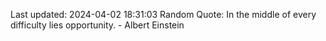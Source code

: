 Last updated: 2024-04-02 18:31:03
Random Quote: In the middle of every difficulty lies opportunity. - Albert Einstein